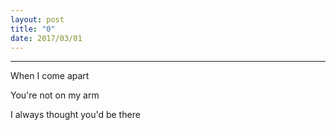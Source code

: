 ```yaml
---
layout: post
title: "0"
date: 2017/03/01
---
```


---
When I come apart

You're not on my arm

I always thought you'd be there


